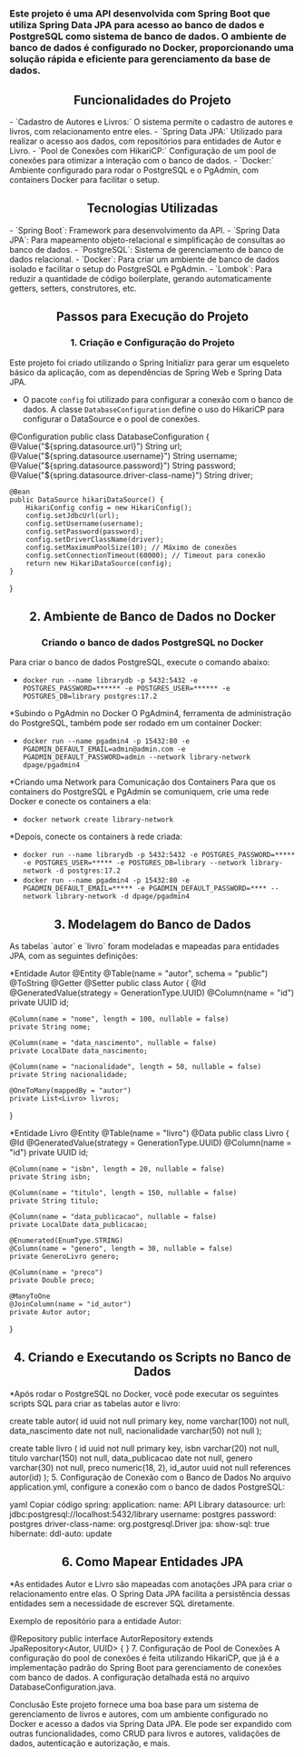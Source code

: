 <h1 align="center" Projeto de API de Biblioteca com Spring Boot, Spring Data JPA e PostgreSQL</h1>
<h3>Este projeto é uma API desenvolvida com Spring Boot que utiliza Spring Data JPA para acesso ao banco de dados e PostgreSQL como sistema de banco de dados. O ambiente de banco de dados é configurado no Docker, proporcionando uma solução rápida e eficiente para gerenciamento da base de dados.</h3>

<h2 align="center">Funcionalidades do Projeto</h2>
- `Cadastro de Autores e Livros:` O sistema permite o cadastro de autores e livros, com relacionamento entre eles.
- `Spring Data JPA:` Utilizado para realizar o acesso aos dados, com repositórios para entidades de Autor e Livro.
- `Pool de Conexões com HikariCP:` Configuração de um pool de conexões para otimizar a interação com o banco de dados.
- `Docker:` Ambiente configurado para rodar o PostgreSQL e o PgAdmin, com containers Docker para facilitar o setup.
<h2 align="center">Tecnologias Utilizadas</h2>
- `Spring Boot`: Framework para desenvolvimento da API.
- `Spring Data JPA`: Para mapeamento objeto-relacional e simplificação de consultas ao banco de dados.
- `PostgreSQL`: Sistema de gerenciamento de banco de dados relacional.
- `Docker`: Para criar um ambiente de banco de dados isolado e facilitar o setup do PostgreSQL e PgAdmin.
- `Lombok`: Para reduzir a quantidade de código boilerplate, gerando automaticamente getters, setters, construtores, etc.

<h2 align="center">Passos para Execução do Projeto</h2>
<h3 align="center">1. Criação e Configuração do Projeto</h3>
Este projeto foi criado utilizando o Spring Initializr para gerar um esqueleto básico da aplicação, com as dependências de Spring Web e Spring Data JPA.

* O pacote `config` foi utilizado para configurar a conexão com o banco de dados. A classe `DatabaseConfiguration` define o uso do HikariCP para configurar o DataSource e o pool de conexões.

@Configuration
public class DatabaseConfiguration {
    @Value("${spring.datasource.url}")
    String url;
    @Value("${spring.datasource.username}")
    String username;
    @Value("${spring.datasource.password}")
    String password;
    @Value("${spring.datasource.driver-class-name}")
    String driver;

    @Bean
    public DataSource hikariDataSource() {
        HikariConfig config = new HikariConfig();
        config.setJdbcUrl(url);
        config.setUsername(username);
        config.setPassword(password);
        config.setDriverClassName(driver);
        config.setMaximumPoolSize(10); // Máximo de conexões
        config.setConnectionTimeout(60000); // Timeout para conexão
        return new HikariDataSource(config);
    }
}

<h2 align="center">2. Ambiente de Banco de Dados no Docker</h2>
<h3 align="center">Criando o banco de dados PostgreSQL no Docker</h3>
Para criar o banco de dados PostgreSQL, execute o comando abaixo:

- `docker run --name librarydb -p 5432:5432 -e POSTGRES_PASSWORD=****** -e POSTGRES_USER=****** -e POSTGRES_DB=library postgres:17.2`
  
*Subindo o PgAdmin no Docker
O PgAdmin4, ferramenta de administração do PostgreSQL, também pode ser rodado em um container Docker:
- `docker run --name pgadmin4 -p 15432:80 -e PGADMIN_DEFAULT_EMAIL=admin@admin.com -e PGADMIN_DEFAULT_PASSWORD=admin --network library-network dpage/pgadmin4`
  
*Criando uma Network para Comunicação dos Containers
Para que os containers do PostgreSQL e PgAdmin se comuniquem, crie uma rede Docker e conecte os containers a ela:
- `docker network create library-network`

*Depois, conecte os containers à rede criada:
- `docker run --name librarydb -p 5432:5432 -e POSTGRES_PASSWORD=***** -e POSTGRES_USER=***** -e POSTGRES_DB=library --network library-network -d postgres:17.2`
- `docker run --name pgadmin4 -p 15432:80 -e PGADMIN_DEFAULT_EMAIL=***** -e PGADMIN_DEFAULT_PASSWORD=**** --network library-network -d dpage/pgadmin4`
  
<h2 align="center">3. Modelagem do Banco de Dados</h2>
As tabelas `autor` e `livro` foram modeladas e mapeadas para entidades JPA, com as seguintes definições:

*Entidade Autor
@Entity
@Table(name = "autor", schema = "public")
@ToString
@Getter
@Setter
public class Autor {
    @Id
    @GeneratedValue(strategy = GenerationType.UUID)
    @Column(name = "id")
    private UUID id;

    @Column(name = "nome", length = 100, nullable = false)
    private String nome;

    @Column(name = "data_nascimento", nullable = false)
    private LocalDate data_nascimento;

    @Column(name = "nacionalidade", length = 50, nullable = false)
    private String nacionalidade;

    @OneToMany(mappedBy = "autor")
    private List<Livro> livros;
}

*Entidade Livro
@Entity
@Table(name = "livro")
@Data
public class Livro {
    @Id
    @GeneratedValue(strategy = GenerationType.UUID)
    @Column(name = "id")
    private UUID id;

    @Column(name = "isbn", length = 20, nullable = false)
    private String isbn;

    @Column(name = "titulo", length = 150, nullable = false)
    private String titulo;

    @Column(name = "data_publicacao", nullable = false)
    private LocalDate data_publicacao;

    @Enumerated(EnumType.STRING)
    @Column(name = "genero", length = 30, nullable = false)
    private GeneroLivro genero;

    @Column(name = "preco")
    private Double preco;

    @ManyToOne
    @JoinColumn(name = "id_autor")
    private Autor autor;
}
<h2 align="center">4. Criando e Executando os Scripts no Banco de Dados</h2>
*Após rodar o PostgreSQL no Docker, você pode executar os seguintes scripts SQL para criar as tabelas autor e livro:

create table autor(
    id uuid not null primary key,
    nome varchar(100) not null,
    data_nascimento date not null,
    nacionalidade varchar(50) not null
);

create table livro (
    id uuid not null primary key,
    isbn varchar(20) not null,
    titulo varchar(150) not null,
    data_publicacao date not null,
    genero varchar(30) not null,
    preco numeric(18, 2),
    id_autor uuid not null references autor(id)
);
5. Configuração de Conexão com o Banco de Dados
No arquivo application.yml, configure a conexão com o banco de dados PostgreSQL:

yaml
Copiar código
spring:
  application:
    name: API Library
  datasource:
    url: jdbc:postgresql://localhost:5432/library
    username: postgres
    password: postgres
    driver-class-name: org.postgresql.Driver
  jpa:
    show-sql: true
    hibernate:
      ddl-auto: update
      
<h2 align="center">6. Como Mapear Entidades JPA</h2>
*As entidades Autor e Livro são mapeadas com anotações JPA para criar o relacionamento entre elas. O Spring Data JPA facilita a persistência dessas entidades sem a necessidade de escrever SQL diretamente.

Exemplo de repositório para a entidade Autor:

@Repository
public interface AutorRepository extends JpaRepository<Autor, UUID> {
}
7. Configuração de Pool de Conexões
A configuração do pool de conexões é feita utilizando HikariCP, que já é a implementação padrão do Spring Boot para gerenciamento de conexões com banco de dados. A configuração detalhada está no arquivo DatabaseConfiguration.java.

Conclusão
Este projeto fornece uma boa base para um sistema de gerenciamento de livros e autores, com um ambiente configurado no Docker e acesso a dados via Spring Data JPA. Ele pode ser expandido com outras funcionalidades, como CRUD para livros e autores, validações de dados, autenticação e autorização, e mais.
